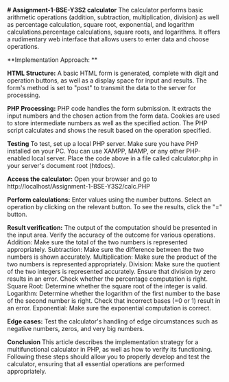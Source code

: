 **# Assignment-1-BSE-Y3S2
calculator**
The calculator performs basic arithmetic operations (addition, subtraction, multiplication, division) as well as percentage calculation, square root, exponential, and logarithm calculations.percentage calculations, square roots, and logarithms. It offers a rudimentary web interface that allows users to enter data and choose operations.

**Implementation Approach: **

**HTML Structure:**
A basic HTML form is generated, complete with digit and operation buttons, as well as a display space for input and results.
The form's method is set to "post" to transmit the data to the server for processing.

**PHP Processing:**
PHP code handles the form submission.
It extracts the input numbers and the chosen action from the form data.
Cookies are used to store intermediate numbers as well as the specified action.
The PHP script calculates and shows the result based on the operation specified.

**Testing**
To test, set up a local PHP server.
Make sure you have PHP installed on your PC. You can use XAMPP, MAMP, or any other PHP-enabled local server.
Place the code above in a file called calculator.php in your server's document root (htdocs).

**Access the calculator:**
Open your browser and go to http://localhost/Assignment-1-BSE-Y3S2/calc.PHP

**Perform calculations:**
Enter values using the number buttons.
Select an operation by clicking on the relevant button.
To see the results, click the "=" button.

**Result verification:**
The output of the computation should be presented in the input area.
Verify the accuracy of the outcome for various operations.
Addition: Make sure the total of the two numbers is represented appropriately.
Subtraction: Make sure the difference between the two numbers is shown accurately.
Multiplication: Make sure the product of the two numbers is represented appropriately.
Division: Make sure the quotient of the two integers is represented accurately. Ensure that division by zero results in an error.
Check whether the percentage computation is right.
Square Root: Determine whether the square root of the integer is valid.
Logarithm: Determine whether the logarithm of the first number to the base of the second number is right. Check that incorrect bases (=0 or 1) result in an error.
Exponential: Make sure the exponential computation is correct.

**Edge cases:**
Test the calculator's handling of edge circumstances such as negative numbers, zeros, and very big numbers.

**Conclusion**
This article describes the implementation strategy for a multifunctional calculator in PHP, as well as how to verify its functioning. Following these steps should allow you to properly develop and test the calculator, ensuring that all essential operations are performed appropriately.

